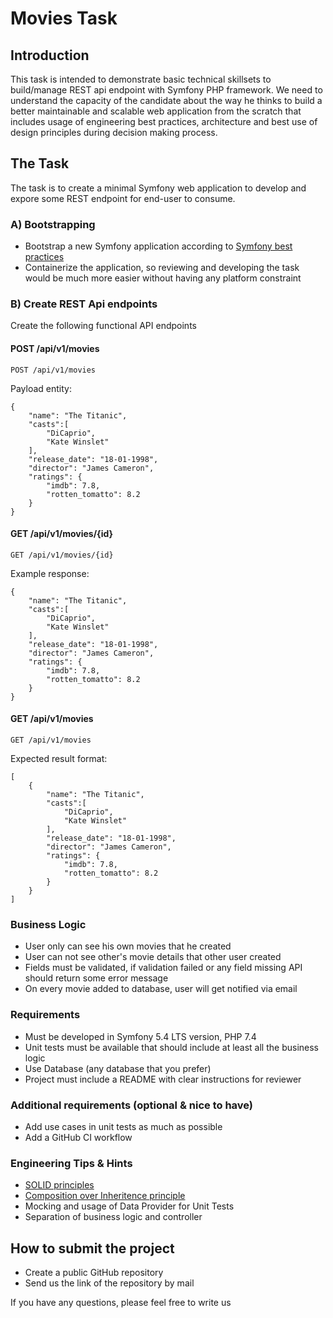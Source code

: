 # Movies Task

## Introduction

This task is intended to demonstrate basic technical skillsets to build/manage REST api endpoint with Symfony PHP framework. 
We need to understand the capacity of the candidate about the way he thinks to build a better maintainable and scalable web application from the scratch that includes
usage of engineering best practices, architecture and best use of design principles during decision making process.


## The Task

The task is to create a minimal Symfony web application to develop and expore some REST endpoint for end-user to consume.

### A) Bootstrapping
- Bootstrap a new Symfony application according to [Symfony best practices](https://symfony.com/doc/current/best_practices.html)
- Containerize the application, so reviewing and developing the task would be much more easier without having any platform constraint

### B) Create REST Api endpoints

Create the following functional API endpoints

#### POST /api/v1/movies

```
POST /api/v1/movies
```

Payload entity:

```
{
    "name": "The Titanic",
    "casts":[
        "DiCaprio",
        "Kate Winslet"
    ],
    "release_date": "18-01-1998",
    "director": "James Cameron",
    "ratings": {
        "imdb": 7.8,
        "rotten_tomatto": 8.2
    }
}
```

#### GET /api/v1/movies/{id}

```
GET /api/v1/movies/{id}
```

Example response:

```
{
    "name": "The Titanic",
    "casts":[
        "DiCaprio",
        "Kate Winslet"
    ],
    "release_date": "18-01-1998",
    "director": "James Cameron",
    "ratings": {
        "imdb": 7.8,
        "rotten_tomatto": 8.2
    }
}
```

#### GET /api/v1/movies

```
GET /api/v1/movies
```

Expected result format:

```
[
    {
        "name": "The Titanic",
        "casts":[
            "DiCaprio",
            "Kate Winslet"
        ],
        "release_date": "18-01-1998",
        "director": "James Cameron",
        "ratings": {
            "imdb": 7.8,
            "rotten_tomatto": 8.2
        }
    }
]
```

### Business Logic

- User only can see his own movies that he created
- User can not see other's movie details that other user created
- Fields must be validated, if validation failed or any field missing API should return some error message
- On every movie added to database, user will get notified via email

### Requirements
- Must be developed in Symfony 5.4 LTS version, PHP 7.4
- Unit tests must be available that should include at least all the business logic
- Use Database (any database that you prefer)
- Project must include a README with clear instructions for reviewer

### Additional requirements (optional & nice to have)
- Add use cases in unit tests as much as possible
- Add a GitHub CI workflow

### Engineering Tips & Hints

- [SOLID principles](https://en.wikipedia.org/wiki/SOLID)
- [Composition over Inheritence principle](https://en.wikipedia.org/wiki/Composition_over_inheritance)
- Mocking and usage of Data Provider for Unit Tests
- Separation of business logic and controller


## How to submit the project

- Create a public GitHub repository
- Send us the link of the repository by mail

If you have any questions, please feel free to write us
